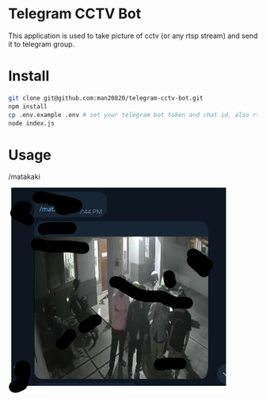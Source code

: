 # Telegram CCTV Bot
This application is used to take picture of cctv (or any rtsp stream) and send it to telegram group.

# Install 

```bash
git clone git@github.com:man20820/telegram-cctv-bot.git
npm install
cp .env.example .env # set your telegram bot token and chat id, also rtsp url
node index.js
```

# Usage
/matakaki

![alt text](https://github.com/man20820/telegram-cctv-bot/blob/dev/cctv/Screenshots.png?raw=true)